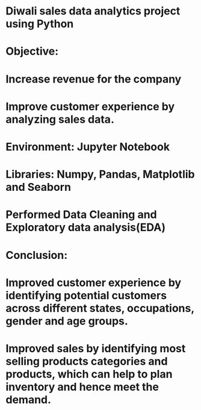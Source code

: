 # Diwali sales data analytics project using Python

# Objective:
# Increase revenue for the company
# Improve customer experience by analyzing sales data.

# Environment: Jupyter Notebook
# Libraries: Numpy, Pandas, Matplotlib and Seaborn
# Performed Data Cleaning and Exploratory data analysis(EDA)

# Conclusion:
# Improved customer experience by identifying potential customers across different states, occupations, gender and age groups.
# Improved sales by identifying most selling products categories and products, which can help to plan inventory and hence meet the demand.
